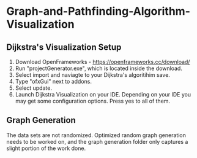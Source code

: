 # Graph-and-Pathfinding-Algorithm-Visualization
  
## Dijkstra's Visualization Setup

1) Download OpenFrameworks - https://openframeworks.cc/download/
2) Run "projectGenerator.exe", which is located inside the download.
3) Select import and naviagte to your Dijkstra's algoritihim save.
4) Type "ofxGui" next to addons.
5) Select update.
6) Launch Dijkstra Visualization on your IDE. Depending on your IDE you may get some configuration options. Press yes to all of them. 


## Graph Generation

The data sets are not randomized. Optimized random graph generation needs to be worked on, and the graph generation folder
only captures a slight portion of the work done.
